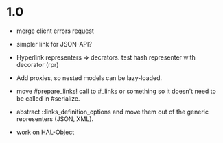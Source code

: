 # 1.0

* merge client errors request
* simpler link for JSON-API?


* Hyperlink representers => decrators. test hash representer with decorator (rpr)


* Add proxies, so nested models can be lazy-loaded.
* move #prepare_links! call to #_links or something so it doesn't need to be called in #serialize.
* abstract ::links_definition_options and move them out of the generic representers (JSON, XML).
* work on HAL-Object